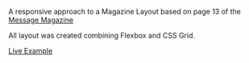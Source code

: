 A responsive approach to a Magazine Layout based on page 13 of the [Message Magazine](https://themessage.at/the-message-ausgabe-41/)

All layout was created combining Flexbox and CSS Grid.

[Live Example](http://htmlpreview.github.io/?https://github.com/wiznia/magazine-layout/blob/master/index.html)

